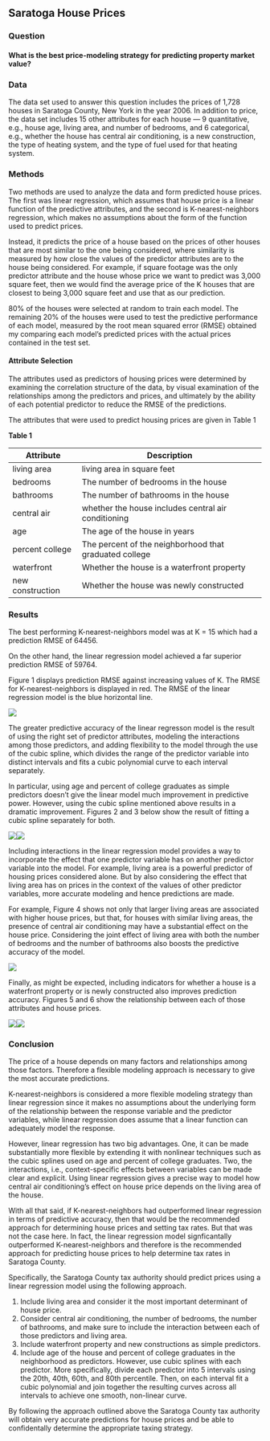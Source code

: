 Saratoga House Prices
---------------------

### Question

#### What is the best price-modeling strategy for predicting property market value?

### Data

The data set used to answer this question includes the prices of 1,728
houses in Saratoga County, New York in the year 2006. In addition to
price, the data set includes 15 other attributes for each house — 9
quantitative, e.g., house age, living area, and number of bedrooms, and
6 categorical, e.g., whether the house has central air conditioning, is
a new construction, the type of heating system, and the type of fuel
used for that heating system.

### Methods

Two methods are used to analyze the data and form predicted house
prices. The first was linear regression, which assumes that house price
is a linear function of the predictive attributes, and the second is
K-nearest-neighbors regression, which makes no assumptions about the
form of the function used to predict prices.

Instead, it predicts the price of a house based on the prices of other
houses that are most similar to the one being considered, where
similarity is measured by how close the values of the predictor
attributes are to the house being considered. For example, if square
footage was the only predictor attribute and the house whose price we
want to predict was 3,000 square feet, then we would find the average
price of the K houses that are closest to being 3,000 square feet and
use that as our prediction.

80% of the houses were selected at random to train each model. The
remaining 20% of the houses were used to test the predictive performance
of each model, measured by the root mean squared error (RMSE) obtained
my comparing each model’s predicted prices with the actual prices
contained in the test set.

#### Attribute Selection

The attributes used as predictors of housing prices were determined by
examining the correlation structure of the data, by visual examination
of the relationships among the predictors and prices, and ultimately by
the ability of each potential predictor to reduce the RMSE of the
predictions.

The attributes that were used to predict housing prices are given in
Table 1

**Table 1**

<table>
<thead>
<tr class="header">
<th>Attribute</th>
<th>Description</th>
</tr>
</thead>
<tbody>
<tr class="odd">
<td>living area</td>
<td>living area in square feet</td>
</tr>
<tr class="even">
<td>bedrooms</td>
<td>The number of bedrooms in the house</td>
</tr>
<tr class="odd">
<td>bathrooms</td>
<td>The number of bathrooms in the house</td>
</tr>
<tr class="even">
<td>central air</td>
<td>whether the house includes central air conditioning</td>
</tr>
<tr class="odd">
<td>age</td>
<td>The age of the house in years</td>
</tr>
<tr class="even">
<td>percent college</td>
<td>The percent of the neighborhood that graduated college</td>
</tr>
<tr class="odd">
<td>waterfront</td>
<td>Whether the house is a waterfront property</td>
</tr>
<tr class="even">
<td>new construction</td>
<td>Whether the house was newly constructed</td>
</tr>
</tbody>
</table>

### Results

The best performing K-nearest-neighbors model was at K = 15 which had a
prediction RMSE of 64456.

On the other hand, the linear regression model achieved a far superior
prediction RMSE of 59764.

Figure 1 displays prediction RMSE against increasing values of K. The
RMSE for K-nearest-neighbors is displayed in red. The RMSE of the linear
regression model is the blue horizontal line.

![](saratoga-knn_files/figure-markdown_strict/unnamed-chunk-3-1.png)

The greater predictive accuracy of the linear regresson model is the
result of using the right set of predictor attributes, modeling the
interactions among those predictors, and adding flexibility to the model
through the use of the cubic spline, which divides the range of the
predictor variable into distinct intervals and fits a cubic polynomial
curve to each interval separately.

In particular, using age and percent of college graduates as simple
predictors doesn’t give the linear model much improvement in predictive
power. However, using the cubic spline mentioned above results in a
dramatic improvement. Figures 2 and 3 below show the result of fitting a
cubic spline separately for both.

![](saratoga-knn_files/figure-markdown_strict/unnamed-chunk-4-1.png)![](saratoga-knn_files/figure-markdown_strict/unnamed-chunk-4-2.png)

Including interactions in the linear regression model provides a way to
incorporate the effect that one predictor variable has on another
predictor variable into the model. For example, living area is a
powerful predictor of housing prices considered alone. But by also
considering the effect that living area has on prices in the context of
the values of other predictor variables, more accurate modeling and
hence predictions are made.

For example, Figure 4 shows not only that larger living areas are
associated with higher house prices, but that, for houses with similar
living areas, the presence of central air conditioning may have a
substantial effect on the house price. Considering the joint effect of
living area with both the number of bedrooms and the number of bathrooms
also boosts the predictive accuracy of the model.

![](saratoga-knn_files/figure-markdown_strict/unnamed-chunk-5-1.png)

Finally, as might be expected, including indicators for whether a house
is a waterfront property or is newly constructed also improves
prediction accuracy. Figures 5 and 6 show the relationship between each
of those attributes and house prices.

![](saratoga-knn_files/figure-markdown_strict/unnamed-chunk-6-1.png)![](saratoga-knn_files/figure-markdown_strict/unnamed-chunk-6-2.png)

### Conclusion

The price of a house depends on many factors and relationships among
those factors. Therefore a flexible modeling approach is necessary to
give the most accurate predictions.

K-nearest-neighbors is considered a more flexible modeling strategy than
linear regression since it makes no assumptions about the underlying
form of the relationship between the response variable and the predictor
variables, while linear regression does assume that a linear function
can adequately model the response.

However, linear regression has two big advantages. One, it can be made
substantially more flexible by extending it with nonlinear techniques
such as the cubic splines used on age and percent of college graduates.
Two, the interactions, i.e., context-specific effects between variables
can be made clear and explicit. Using linear regression gives a precise
way to model how central air conditioning’s effect on house price
depends on the living area of the house.

With all that said, if K-nearest-neighbors had outperformed linear
regression in terms of predictive accuracy, then that would be the
recommended approach for determining house prices and setting tax rates.
But that was not the case here. In fact, the linear regression model
signficantally outperformed K-nearest-neighbors and therefore is the
recommended approach for predicting house prices to help determine tax
rates in Saratoga County.

Specifically, the Saratoga County tax authority should predict prices
using a linear regression model using the following approach.

1.  Include living area and consider it the most important determinant
    of house price.
2.  Consider central air conditioning, the number of bedrooms, the
    number of bathrooms, and make sure to include the interaction
    between each of those predictors and living area.
3.  Include waterfront property and new constructions as simple
    predictors.
4.  Include age of the house and percent of college graduates in the
    neighborhood as predictors. However, use cubic splines with each
    predictor. More specifically, divide each predictor into 5 intervals
    using the 20th, 40th, 60th, and 80th percentile. Then, on each
    interval fit a cubic polynomial and join together the resulting
    curves across all intervals to achieve one smooth, non-linear curve.

By following the approach outlined above the Saratoga County tax
authority will obtain very accurate predictions for house prices and be
able to confidentally determine the appropriate taxing strategy.
